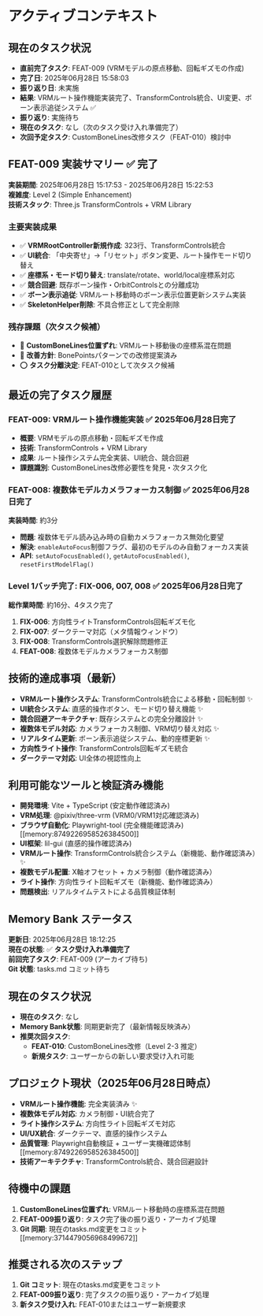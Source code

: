 # アクティブコンテキスト

## 現在のタスク状況
- **直前完了タスク**: FEAT-009 (VRMモデルの原点移動、回転ギズモの作成)
- **完了日**: 2025年06月28日 15:58:03
- **振り返り日**: 未実施
- **結果**: VRMルート操作機能実装完了、TransformControls統合、UI変更、ボーン表示追従システム ✅
- **振り返り**: 実施待ち
- **現在のタスク**: なし（次のタスク受け入れ準備完了）
- **次回予定タスク**: CustomBoneLines改修タスク（FEAT-010）検討中

## FEAT-009 実装サマリー ✅ 完了
**実装期間**: 2025年06月28日 15:17:53 - 2025年06月28日 15:22:53  
**複雑度**: Level 2 (Simple Enhancement)  
**技術スタック**: Three.js TransformControls + VRM Library

### 主要実装成果
- ✅ **VRMRootController新規作成**: 323行、TransformControls統合
- ✅ **UI統合**: 「中央寄せ」→「リセット」ボタン変更、ルート操作モード切り替え
- ✅ **座標系・モード切り替え**: translate/rotate、world/local座標系対応
- ✅ **競合回避**: 既存ボーン操作・OrbitControlsとの分離成功
- ✅ **ボーン表示追従**: VRMルート移動時のボーン表示位置更新システム実装
- ✅ **SkeletonHelper削除**: 不具合修正として完全削除

### 残存課題（次タスク候補）
- 🔄 **CustomBoneLines位置ずれ**: VRMルート移動後の座標系混在問題
- 🔄 **改善方針**: BonePointsパターンでの改修提案済み
- ⭕ **タスク分離決定**: FEAT-010として次タスク候補

## 最近の完了タスク履歴

### FEAT-009: VRMルート操作機能実装 ✅ 2025年06月28日完了
- **概要**: VRMモデルの原点移動・回転ギズモ作成
- **技術**: TransformControls + VRM Library
- **成果**: ルート操作システム完全実装、UI統合、競合回避
- **課題識別**: CustomBoneLines改修必要性を発見・次タスク化

### FEAT-008: 複数体モデルカメラフォーカス制御 ✅ 2025年06月28日完了  
**実装時間**: 約3分
- **問題**: 複数体モデル読み込み時の自動カメラフォーカス無効化要望
- **解決**: `enableAutoFocus`制御フラグ、最初のモデルのみ自動フォーカス実装
- **API**: `setAutoFocusEnabled()`, `getAutoFocusEnabled()`, `resetFirstModelFlag()`

### Level 1バッチ完了: FIX-006, 007, 008 ✅ 2025年06月28日完了
**総作業時間**: 約16分、4タスク完了
1. **FIX-006**: 方向性ライトTransformControls回転ギズモ化
2. **FIX-007**: ダークテーマ対応（メタ情報ウィンドウ）  
3. **FIX-008**: TransformControls選択解除問題修正
4. **FEAT-008**: 複数体モデルカメラフォーカス制御

## 技術的達成事項（最新）
- **VRMルート操作システム**: TransformControls統合による移動・回転制御 ✨
- **UI統合システム**: 直感的操作ボタン、モード切り替え機能 ✨  
- **競合回避アーキテクチャ**: 既存システムとの完全分離設計 ✨
- **複数体モデル対応**: カメラフォーカス制御、VRM切り替え対応 ✨
- **リアルタイム更新**: ボーン表示追従システム、動的座標更新 ✨
- **方向性ライト操作**: TransformControls回転ギズモ統合
- **ダークテーマ対応**: UI全体の視認性向上

## 利用可能なツールと検証済み機能  
- **開発環境**: Vite + TypeScript (安定動作確認済み)
- **VRM処理**: @pixiv/three-vrm (VRM0/VRM1対応確認済み)
- **ブラウザ自動化**: Playwright-tool (完全機能確認済み) [[memory:8749226958526384500]]
- **UI框架**: lil-gui (直感的操作確認済み)
- **VRMルート操作**: TransformControls統合システム（新機能、動作確認済み）✨
- **複数モデル配置**: X軸オフセット + カメラ制御（動作確認済み）
- **ライト操作**: 方向性ライト回転ギズモ（新機能、動作確認済み）
- **問題検出**: リアルタイムテストによる品質検証体制

## Memory Bank ステータス  
**更新日**: 2025年06月28日 18:12:25  
**現在の状態**: ✅ **タスク受け入れ準備完了**  
**前回完了タスク**: FEAT-009 (アーカイブ待ち)  
**Git 状態**: tasks.md コミット待ち

## 現在のタスク状況
- **現在のタスク**: なし
- **Memory Bank状態**: 同期更新完了（最新情報反映済み）
- **推奨次回タスク**: 
  - **FEAT-010**: CustomBoneLines改修（Level 2-3 推定）
  - **新規タスク**: ユーザーからの新しい要求受け入れ可能

## プロジェクト現状（2025年06月28日時点）
- **VRMルート操作機能**: 完全実装済み ✨
- **複数体モデル対応**: カメラ制御・UI統合完了
- **ライト操作システム**: 方向性ライト回転ギズモ対応
- **UI/UX統合**: ダークテーマ、直感的操作システム
- **品質管理**: Playwright自動検証 + ユーザー実機確認体制 [[memory:8749226958526384500]]
- **技術アーキテクチャ**: TransformControls統合、競合回避設計

## 待機中の課題
1. **CustomBoneLines位置ずれ**: VRMルート移動時の座標系混在問題
2. **FEAT-009振り返り**: タスク完了後の振り返り・アーカイブ処理
3. **Git 同期**: 現在のtasks.md変更をコミット [[memory:3714479056968499672]]

## 推奨される次のステップ
1. **Git コミット**: 現在のtasks.md変更をコミット
2. **FEAT-009振り返り**: 完了タスクの振り返り・アーカイブ処理
3. **新タスク受け入れ**: FEAT-010またはユーザー新規要求 